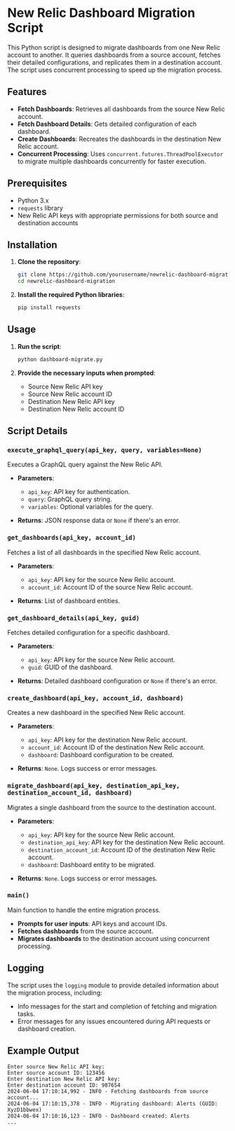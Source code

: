 # New Relic Dashboard Migration Script

This Python script is designed to migrate dashboards from one New Relic account to another. It queries dashboards from a source account, fetches their detailed configurations, and replicates them in a destination account. The script uses concurrent processing to speed up the migration process.

## Features

- **Fetch Dashboards**: Retrieves all dashboards from the source New Relic account.
- **Fetch Dashboard Details**: Gets detailed configuration of each dashboard.
- **Create Dashboards**: Recreates the dashboards in the destination New Relic account.
- **Concurrent Processing**: Uses `concurrent.futures.ThreadPoolExecutor` to migrate multiple dashboards concurrently for faster execution.

## Prerequisites

- Python 3.x
- `requests` library
- New Relic API keys with appropriate permissions for both source and destination accounts

## Installation

1. **Clone the repository**:
    ```sh
    git clone https://github.com/yourusername/newrelic-dashboard-migration.git
    cd newrelic-dashboard-migration
    ```

2. **Install the required Python libraries**:
    ```sh
    pip install requests
    ```

## Usage

1. **Run the script**:
    ```sh
    python dashboard-migrate.py
    ```

2. **Provide the necessary inputs when prompted**:
    - Source New Relic API key
    - Source New Relic account ID
    - Destination New Relic API key
    - Destination New Relic account ID

## Script Details

### `execute_graphql_query(api_key, query, variables=None)`

Executes a GraphQL query against the New Relic API.

- **Parameters**:
  - `api_key`: API key for authentication.
  - `query`: GraphQL query string.
  - `variables`: Optional variables for the query.

- **Returns**: JSON response data or `None` if there's an error.

### `get_dashboards(api_key, account_id)`

Fetches a list of all dashboards in the specified New Relic account.

- **Parameters**:
  - `api_key`: API key for the source New Relic account.
  - `account_id`: Account ID of the source New Relic account.

- **Returns**: List of dashboard entities.

### `get_dashboard_details(api_key, guid)`

Fetches detailed configuration for a specific dashboard.

- **Parameters**:
  - `api_key`: API key for the source New Relic account.
  - `guid`: GUID of the dashboard.

- **Returns**: Detailed dashboard configuration or `None` if there's an error.

### `create_dashboard(api_key, account_id, dashboard)`

Creates a new dashboard in the specified New Relic account.

- **Parameters**:
  - `api_key`: API key for the destination New Relic account.
  - `account_id`: Account ID of the destination New Relic account.
  - `dashboard`: Dashboard configuration to be created.

- **Returns**: `None`. Logs success or error messages.

### `migrate_dashboard(api_key, destination_api_key, destination_account_id, dashboard)`

Migrates a single dashboard from the source to the destination account.

- **Parameters**:
  - `api_key`: API key for the source New Relic account.
  - `destination_api_key`: API key for the destination New Relic account.
  - `destination_account_id`: Account ID of the destination New Relic account.
  - `dashboard`: Dashboard entity to be migrated.

- **Returns**: `None`. Logs success or error messages.

### `main()`

Main function to handle the entire migration process.

- **Prompts for user inputs**: API keys and account IDs.
- **Fetches dashboards** from the source account.
- **Migrates dashboards** to the destination account using concurrent processing.

## Logging

The script uses the `logging` module to provide detailed information about the migration process, including:
- Info messages for the start and completion of fetching and migration tasks.
- Error messages for any issues encountered during API requests or dashboard creation.

## Example Output

```
Enter source New Relic API key:
Enter source account ID: 123456
Enter destination New Relic API key:
Enter destination account ID: 987654
2024-06-04 17:10:14,992 - INFO - Fetching dashboards from source account...
2024-06-04 17:10:15,378 - INFO - Migrating dashboard: Alerts (GUID: XyzD1bbwex)
2024-06-04 17:10:16,123 - INFO - Dashboard created: Alerts
...
```
